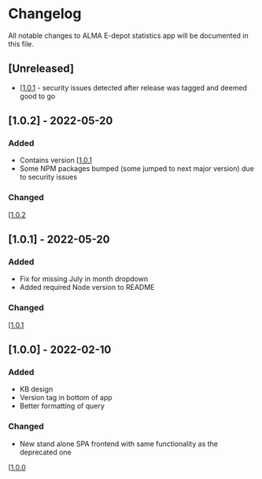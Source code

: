 # Changelog
All notable changes to ALMA E-depot statistics app will be documented in this file.

## [Unreleased]
- [[1.0.1](https://github.com/kb-dk/alma-edepot-stat/tree/1.0.1) - security issues detected after release was tagged and deemed good to go

## [1.0.2] - 2022-05-20
### Added
- Contains version [[1.0.1](https://github.com/kb-dk/alma-edepot-stat/tree/1.0.1)
- Some NPM packages bumped (some jumped to next major version) due to security issues 


### Changed

[[1.0.2](https://github.com/kb-dk/alma-edepot-stat/tree/1.0.2)



## [1.0.1] - 2022-05-20
### Added
- Fix for missing July in month dropdown
- Added required Node version to README 


### Changed

[[1.0.1](https://github.com/kb-dk/alma-edepot-stat/tree/1.0.1)


## [1.0.0] - 2022-02-10
### Added
- KB design
- Version tag in bottom of app
- Better formatting of query 


### Changed
- New stand alone SPA frontend with same functionality as the deprecated one   

[[1.0.0](https://github.com/kb-dk/alma-edepot-stat/tree/1.0.0)







